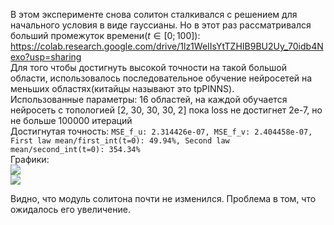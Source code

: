 В этом эксперименте снова солитон сталкивался с решением для начального условия в виде гауссианы. Но в этот раз рассматривался больший промежуток времени($t\in[0;100]$):
<https://colab.research.google.com/drive/1lz1WeIIsYtTZHIB9BU2Uy_70idb4Nexo?usp=sharing>  
Для того чтобы достигнуть высокой точности на такой большой области, использовалось последовательное обучение нейросетей на меньших областях(китайцы называют это tpPINNS).  
Использованные параметры: 16 областей, на каждой обучается нейросеть с топологией [2, 30, 30, 30, 2] пока loss не достигнет 2e-7, но не больше 100000 итераций  
Достигнутая точность: `MSE_f_u: 2.314426e-07, MSE_f_v: 2.404458e-07, First law mean/first_int(t=0): 49.94%, Second law mean/second_int(t=0): 354.34%`  
Графики:  
<img src="https://github.com/mikhakuv/PINNs/blob/main/pictures/exp46_results_uv.png">  
<img src="https://github.com/mikhakuv/PINNs/blob/main/pictures/exp46_results_q.png">  

Видно, что модуль солитона почти не изменился. Проблема в том, что ожидалось его увеличение.
